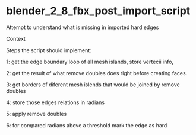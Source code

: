 # blender_2_8_fbx_post_import_script
Attempt to understand what is missing in imported hard edges

Context 

Steps the script should implement:

1: get the edge boundary loop of all mesh islands, store vertecii info, 

2: get the result of what remove doubles does right before creating faces. 

3: get borders of diferent mesh islends that would be joined by remove doubles 

4: store those edges relations in radians 

5: apply remove doubles 

6: for compared radians above a threshold mark the edge as hard
